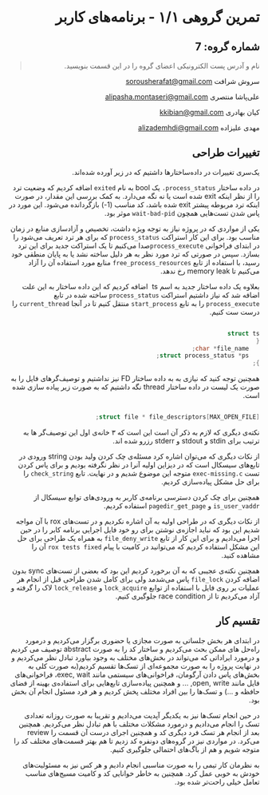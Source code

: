 <div dir="rtl">

تمرین گروهی ۱/۱ - برنامه‌های کاربر 
======================

شماره گروه: 7
-----
> نام و آدرس پست الکترونیکی اعضای گروه را در این قسمت بنویسید.

سروش شرافت sorousherafat@gmail.com 

علی‌پاشا منتصری alipasha.montaseri@gmail.com

کیان بهادری  kkibian@gmail.com

مهدی علیزاده alizademhdi@gmail.com 


## تغییرات طراحی

 یک‌سری تغییرات در داده‌ساختارها داشتیم که در زیر آورده شده‌اند.

 در داده ساختار `process_status،` یک bool به نام `exited` اضافه کردیم که وضعیت ترد را از نظر اینکه exit شده است یا نه نگه می‌دارد. به کمک بررسی این مقدار، در صورت اینکه ترد مربوطه پیشتر exit شده باشد، کد مناسب (1-) بازگردانده می‌شود. این مورد در پاس شدن تست‌هایی همچون `wait-bad-pid` موثر بود.

 یکی از مواردی که در پروژه نیاز به توجه ویژه داشت، تخصیص و  آزادسازی منابع در زمان مناسب بود. برای این کار استراکت `process_status` که برای هر ترد تعریف می‌شود را در ابتدای فراخوانی `process_execute`صدا می‌کنیم تا یک استراکت جدید برای این ترد بسازد. سپس در صورتی که ترد مورد نظر به هر دلیل ساخته نشد یا به پایان منطقی خود رسید، با استفاده از تابع `free_process_resources`
منابع مورد استفاده آن را آزاد می‌کنیم تا memory leak رخ ندهد.


بعلاوه یک داده ساختار جدید به اسم ts  اضافه کردیم که این داده ساختار به این علت اضافه شد که نیاز داشتیم استراکت `process_status` ساخته شده در تابع `process_execute` را به تابع `start_process` منتقل کنیم تا در آنجا `current_thread` را درست ست کنیم.


```C

struct ts
{
   char *file_name;
   struct process_status *ps;
};


```

همچنین توجه کنید که نیازی به به داده ساختار FD نیز نداشتیم و توصیف‌گرهای فایل را به صورت یک لیست در داده ساختار thread نگه داشتیم که به صورت زیر پیاده سازی شده است.


```C

struct file * file_descriptors[MAX_OPEN_FILE];

```

نکته‌ی دیگری که لازم به ذکر آن است این است که ۳ خانه‌ی اول این توصیف‌گر ها به ترتیب برای stdin و stdout و stderr رزرو شده اند.

از نکات دیگری که می‌توان اشاره کرد مسئله‌ی چک کردن ولید بودن string ورودی در تابع‌های سیسکال است که در دیزاین اولیه آنرا در نظر نگرفته بودیم و برای پاس کردن تست `exec-missing.c` متوجه این موضوع شدیم و در نهایت. تابع `check_string` را برای حل مشکل پیاده‌سازی کردیم.

همچنین برای چک کردن دسترسی برنامه‌ی کاربر به ورودی‌های توابع سیسکال از `is_user_vaddr` و `pagedir_get_page` استفاده کردیم.

از نکات دیگری که در طراحی اولیه به آن اشاره نکردیم و در تست‌های rox با آن مواجه شدیم این بود که نباید اجازه‌ی نوشتن برای رو خود فایل اجرایی برنامه کابر را در حین اجرا می‌دادیم و برای این کار از تابع `file_deny_write` به همراه یک طراحی برای حل این مشکل استفاده کردیم که می‌توانید در کامیت با پیام  `rox tests fixed` آن را مشاهده کنید.

همچنین نکته‌ی عجیبی که به آن برخورد کردیم این بود که بعضی از تست‌های sync بدون اضافه کردن `file_lock` پاس می‌شدمد ولی برای کامل شدن طراحی قبل از انجام هر عملیات بر روی فایل با استفاده از توابع `lock_acquire` و `lock_release` لاک را گرفته و آزاد می‌کردیم تا از race condition جلوگیری کنیم.

## تقسیم کار

در ابتدای هر بخش جلساتی به صورت مجازی یا حضوری برگزار می‌کردیم و درمورد راه‌حل های ممکن بحث می‌کردیم و ساختار کد را به صورت abstract توصیف می کردیم و درمورد ایراداتی که می‌تواند در بخش‌های مختلف به وجود بیاورد تبادل نظر می‌کردیم و در نهایت پروژه‌ را به صورت مجموعه‌ای از تسک‌ها تقسیم کردیم(به صورت کلی به بخش‌های پاس دادن آرگومان، فراخوانی‌های سیستمی مانند exec, wait، فراخوانی‌های فایل مانند open, write, ... و همچنین پیاده‌سازی تابع‌هایی برای استفاده‌ی بهینه از فضای حافظه و ...) و تسک‌ها را بین افراد مختلف پخش کردیم و هر فرد مسئول انجام آن بخش بود.

در حین انجام تسک‌ها نیز به یکدیگر آپدیت می‌دادیم و تقریبا به صورت روزانه تعدادی تسک را انجام می‌دادیم و درمورد مشکلات مختلف با هم تبادل نظر می‌کردیم. همچنین بعد از انجام هر تسک فرد دیگری کد و همچنین اجرای درست آن قسمت را review می‌کرد. در مواردی نیز در گروه‌های دونفره کد زدیم تا هم بهتر قسمت‌های مختلف کد را متوجه شویم و هم از باگ‌های احتمالی جلوگیری کنیم.

به نظرمان کار تیمی را به صورت مناسبی انجام دادیم و هر کس نیز به مسئولیت‌های خودش به خوبی عمل کرد.
همچنین به خاطر خوانایی کد و کامیت مسیج‌های مناسب تعامل خیلی راحت‌تر شده بود.